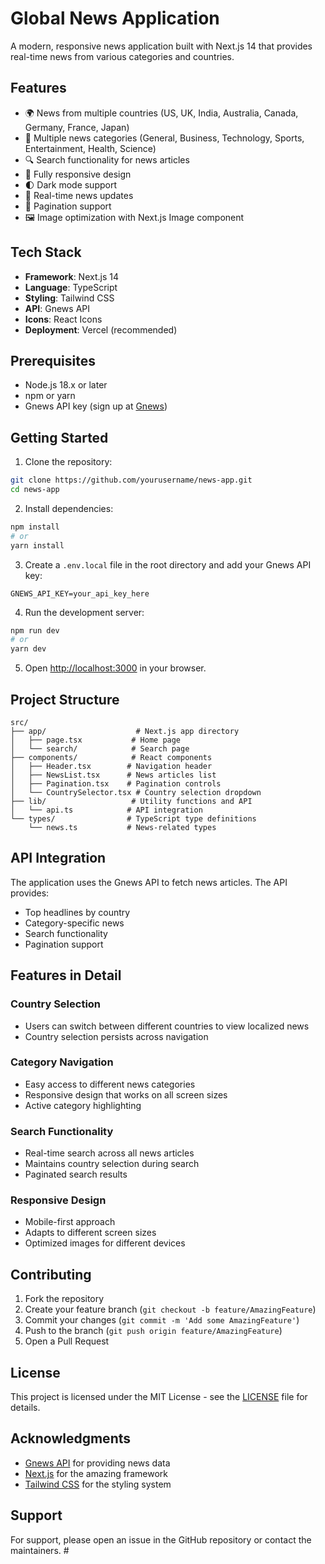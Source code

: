 # Global News Application

A modern, responsive news application built with Next.js 14 that provides real-time news from various categories and countries.

## Features

- 🌍 News from multiple countries (US, UK, India, Australia, Canada, Germany, France, Japan)
- 📰 Multiple news categories (General, Business, Technology, Sports, Entertainment, Health, Science)
- 🔍 Search functionality for news articles
- 📱 Fully responsive design
- 🌓 Dark mode support
- 🔄 Real-time news updates
- 📄 Pagination support
- 🖼️ Image optimization with Next.js Image component

## Tech Stack

- **Framework**: Next.js 14
- **Language**: TypeScript
- **Styling**: Tailwind CSS
- **API**: Gnews API
- **Icons**: React Icons
- **Deployment**: Vercel (recommended)

## Prerequisites

- Node.js 18.x or later
- npm or yarn
- Gnews API key (sign up at [Gnews](https://gnews.io/))

## Getting Started

1. Clone the repository:
```bash
git clone https://github.com/yourusername/news-app.git
cd news-app
```

2. Install dependencies:
```bash
npm install
# or
yarn install
```

3. Create a `.env.local` file in the root directory and add your Gnews API key:
```env
GNEWS_API_KEY=your_api_key_here
```

4. Run the development server:
```bash
npm run dev
# or
yarn dev
```

5. Open [http://localhost:3000](http://localhost:3000) in your browser.

## Project Structure

```
src/
├── app/                    # Next.js app directory
│   ├── page.tsx           # Home page
│   └── search/            # Search page
├── components/            # React components
│   ├── Header.tsx        # Navigation header
│   ├── NewsList.tsx      # News articles list
│   ├── Pagination.tsx    # Pagination controls
│   └── CountrySelector.tsx # Country selection dropdown
├── lib/                   # Utility functions and API
│   └── api.ts            # API integration
└── types/                # TypeScript type definitions
    └── news.ts           # News-related types
```

## API Integration

The application uses the Gnews API to fetch news articles. The API provides:
- Top headlines by country
- Category-specific news
- Search functionality
- Pagination support

## Features in Detail

### Country Selection
- Users can switch between different countries to view localized news
- Country selection persists across navigation

### Category Navigation
- Easy access to different news categories
- Responsive design that works on all screen sizes
- Active category highlighting

### Search Functionality
- Real-time search across all news articles
- Maintains country selection during search
- Paginated search results

### Responsive Design
- Mobile-first approach
- Adapts to different screen sizes
- Optimized images for different devices

## Contributing

1. Fork the repository
2. Create your feature branch (`git checkout -b feature/AmazingFeature`)
3. Commit your changes (`git commit -m 'Add some AmazingFeature'`)
4. Push to the branch (`git push origin feature/AmazingFeature`)
5. Open a Pull Request

## License

This project is licensed under the MIT License - see the [LICENSE](LICENSE) file for details.

## Acknowledgments

- [Gnews API](https://gnews.io/) for providing news data
- [Next.js](https://nextjs.org/) for the amazing framework
- [Tailwind CSS](https://tailwindcss.com/) for the styling system

## Support

For support, please open an issue in the GitHub repository or contact the maintainers. #
